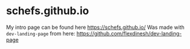 # schefs.github.io

My intro page can be found here https://schefs.github.io/
Was made with `dev-landing-page` from here: https://github.com/flexdinesh/dev-landing-page
